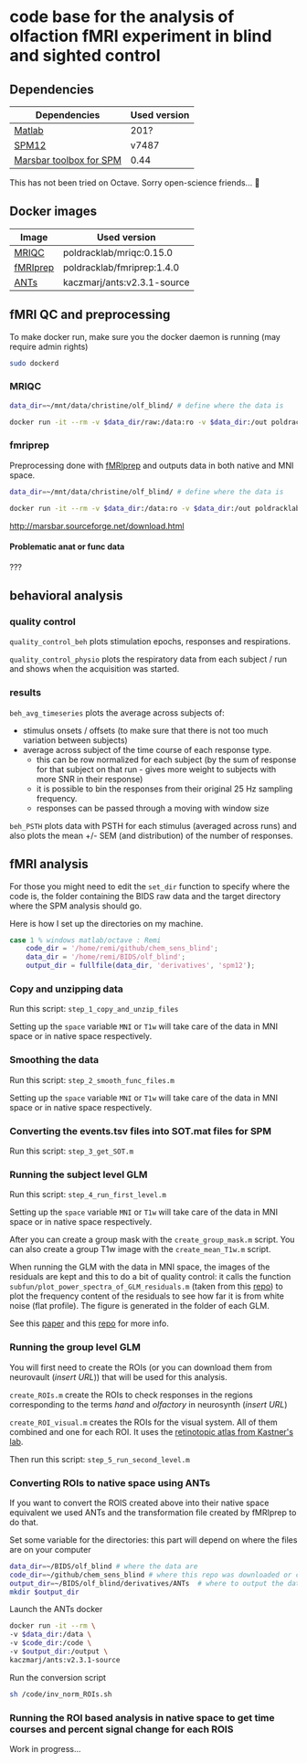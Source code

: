 # code base for the analysis of olfaction fMRI experiment in blind and sighted control

## Dependencies

| Dependencies                                                            | Used version |
|-------------------------------------------------------------------------|--------------|
| [Matlab](https://www.mathworks.com/products/matlab.html)                | 201?         |
| [SPM12](https://www.fil.ion.ucl.ac.uk/spm/software/spm12/)              | v7487        |
| [Marsbar toolbox for SPM](http://marsbar.sourceforge.net/download.html) | 0.44         |

This has not been tried on Octave. Sorry open-science friends... :see_no_evil:

## Docker images

| Image                                                  | Used version                |
|--------------------------------------------------------|-----------------------------|
| [MRIQC](https://mriqc.readthedocs.io/en/stable/)       | poldracklab/mriqc:0.15.0    |
| [fMRIprep](https://fmriprep.readthedocs.io/en/stable/) | poldracklab/fmriprep:1.4.0  |
| [ANTs](http://marsbar.sourceforge.net/download.html)   | kaczmarj/ants:v2.3.1-source |



## fMRI QC and preprocessing


To make docker run, make sure you the docker daemon is running (may require admin rights)
```bash
sudo dockerd
```

### MRIQC

```bash
data_dir=~/mnt/data/christine/olf_blind/ # define where the data is

docker run -it --rm -v $data_dir/raw:/data:ro -v $data_dir:/out poldracklab/mriqc:0.15.0 /data /out/derivatives/mriqc participant --verbose-reports --mem_gb 50 --n_procs 16 -m bold
```

### fmriprep

Preprocessing done with [fMRIprep](https://fmriprep.readthedocs.io/en/stable/) and outputs data in both native and MNI space.  

```bash
data_dir=~/mnt/data/christine/olf_blind/ # define where the data is

docker run -it --rm -v $data_dir:/data:ro -v $data_dir:/out poldracklab/fmriprep:1.4.0 /data/raw /out/derivatives/ participant --participant_label ctrl02 ctrl06 ctrl07 ctrl08 ctrl09 --fs-license-file /data/freesurfer/license.txt --output-spaces T1w:res-native MNI152NLin2009cAsym:res-native --nthreads 10 --use-aroma
```
http://marsbar.sourceforge.net/download.html

#### Problematic anat or func data

???


## behavioral analysis

### quality control

`quality_control_beh` plots stimulation epochs, responses and respirations.

`quality_control_physio` plots the respiratory data from each subject / run and shows when the acquisition was started.

### results

`beh_avg_timeseries` plots the average across subjects of:
-   stimulus onsets / offsets (to make sure that there is not too much variation between subjects)
-   average across subject of the time course of each response type.
    -   this can be row normalized for each subject (by the sum of response for that subject on that run - gives more weight to subjects with more SNR in their response)
    -   it is possible to bin the responses from their original 25 Hz sampling frequency.
    -   responses can be passed through a moving with window size

`beh_PSTH` plots data with PSTH for each stimulus (averaged across runs) and also plots the mean +/- SEM (and distribution) of the number of responses.


## fMRI analysis

For those you might need to edit the `set_dir` function to specify where the code is, the folder containing the BIDS raw data and the target directory where the SPM analysis should go.

Here is how I set up the directories on my machine.

```matlab
case 1 % windows matlab/octave : Remi
    code_dir = '/home/remi/github/chem_sens_blind';
    data_dir = '/home/remi/BIDS/olf_blind';
    output_dir = fullfile(data_dir, 'derivatives', 'spm12');
```

### Copy and unzipping data

Run this script: `step_1_copy_and_unzip_files`

Setting up the `space` variable `MNI` or  `T1w` will take care of the data in MNI space or in native space respectively.

### Smoothing the data

Run this script:  `step_2_smooth_func_files.m`

Setting up the `space` variable `MNI` or  `T1w` will take care of the data in MNI space or in native space respectively.

### Converting the events.tsv files into SOT.mat files for SPM

Run this script:  `step_3_get_SOT.m`

### Running the subject level GLM

Run this script: `step_4_run_first_level.m`

Setting up the `space` variable `MNI` or  `T1w` will take care of the data in MNI space or in native space respectively.

After you can create a group mask with the `create_group_mask.m` script.
You can also create a group T1w image with the `create_mean_T1w.m` script.

When running the GLM with the data in MNI space, the images of the residuals are kept and this to do a bit of quality control: it calls the function `subfun/plot_power_spectra_of_GLM_residuals.m` (taken from this [repo](https://github.com/wiktorolszowy/fMRI_temporal_autocorrelation)) to plot the frequency content of the residuals to see how far it is from white noise (flat profile). The figure is generated in the folder of each GLM.

See this [paper](https://www.nature.com/articles/s41467-019-09230-w.pdf) and this [repo](https://github.com/wiktorolszowy/fMRI_temporal_autocorrelation) for more info.

### Running the group level GLM
You will first need to create the ROIs (or you can download them from neurovault (*insert URL*)) that will be used for this analysis.

`create_ROIs.m` create the ROIs to check responses in the regions corresponding to the terms _hand_ and _olfactory_ in neurosynth (*insert URL*)

`create_ROI_visual.m` creates the ROIs for the visual system. All of them combined and one for each ROI. It uses the [retinotopic atlas from Kastner's lab](http://scholar.princeton.edu/sites/default/files/napl/files/probatlas_v4.zip).

Then run this script: `step_5_run_second_level.m`

### Converting ROIs to native space using ANTs

If you want to convert the ROIS created above into their native space equivalent we used ANTs and the transformation file created by fMRIprep to do that.

Set some variable for the directories: this part will depend on where the files are on your computer
```bash
data_dir=~/BIDS/olf_blind # where the data are
code_dir=~/github/chem_sens_blind # where this repo was downloaded or cloned
output_dir=~/BIDS/olf_blind/derivatives/ANTs  # where to output the data
mkdir $output_dir
```

Launch the ANTs docker

```bash
docker run -it --rm \
-v $data_dir:/data \
-v $code_dir:/code \
-v $output_dir:/output \
kaczmarj/ants:v2.3.1-source
```

Run the conversion script
```bash
sh /code/inv_norm_ROIs.sh
```

### Running the ROI based analysis in native space to get time courses and percent signal change for each ROIS

Work in progress...

